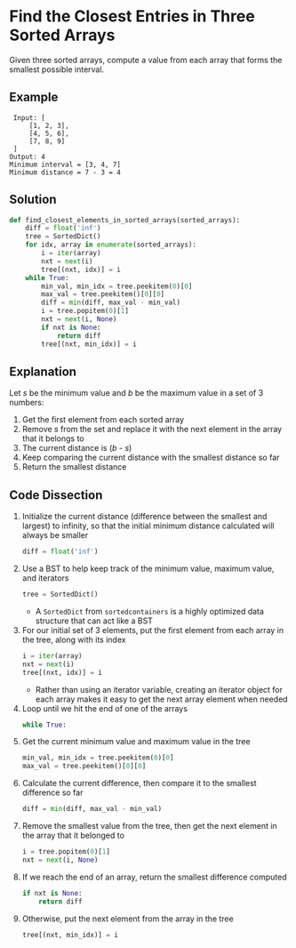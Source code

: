 # Find the Closest Entries in Three Sorted Arrays
Given three sorted arrays, compute a value from each array that forms the smallest possible interval.

## Example
```
 Input: [
     [1, 2, 3],
     [4, 5, 6],
     [7, 8, 9]
 ]
Output: 4
Minimum interval = [3, 4, 7]
Minimum distance = 7 - 3 = 4
```

## Solution
```python
def find_closest_elements_in_sorted_arrays(sorted_arrays):
    diff = float('inf')
    tree = SortedDict()
    for idx, array in enumerate(sorted_arrays):
        i = iter(array)
        nxt = next(i)
        tree[(nxt, idx)] = i
    while True:
        min_val, min_idx = tree.peekitem(0)[0]
        max_val = tree.peekitem()[0][0]
        diff = min(diff, max_val - min_val)
        i = tree.popitem(0)[1]
        nxt = next(i, None)
        if nxt is None:
            return diff
        tree[(nxt, min_idx)] = i
```

## Explanation
Let _s_ be the minimum value and _b_ be the maximum value in a set of 3 numbers:
1. Get the first element from each sorted array
2. Remove _s_ from the set and replace it with the next element in the array that it belongs to
3. The current distance is (_b_ - _s_)
4. Keep comparing the current distance with the smallest distance so far
5. Return the smallest distance

## Code Dissection
1. Initialize the current distance (difference between the smallest and largest) to infinity, so that the initial minimum distance calculated will always be smaller
    ```python
    diff = float('inf')
    ```
2. Use a BST to help keep track of the minimum value, maximum value, and iterators
    ```python
    tree = SortedDict()
    ```
    * A `SortedDict` from `sortedcontainers` is a highly optimized data structure that can act like a BST
3. For our initial set of 3 elements, put the first element from each array in the tree, along with its index
    ```python
    i = iter(array)
    nxt = next(i)
    tree[(nxt, idx)] = i
    ```
    * Rather than using an iterator variable, creating an iterator object for each array makes it easy to get the next array element when needed
4. Loop until we hit the end of one of the arrays
    ```python
    while True:
    ```
5. Get the current minimum value and maximum value in the tree
    ```python
    min_val, min_idx = tree.peekitem(0)[0]
    max_val = tree.peekitem()[0][0]
    ```
6. Calculate the current difference, then compare it to the smallest difference so far
    ```python
    diff = min(diff, max_val - min_val)
    ```
7. Remove the smallest value from the tree, then get the next element in the array that it belonged to
    ```python
    i = tree.popitem(0)[1]
    nxt = next(i, None)
    ```
8. If we reach the end of an array, return the smallest difference computed
    ```python
    if nxt is None:
        return diff
    ```
9. Otherwise, put the next element from the array in the tree
    ```python
    tree[(nxt, min_idx)] = i
    ```